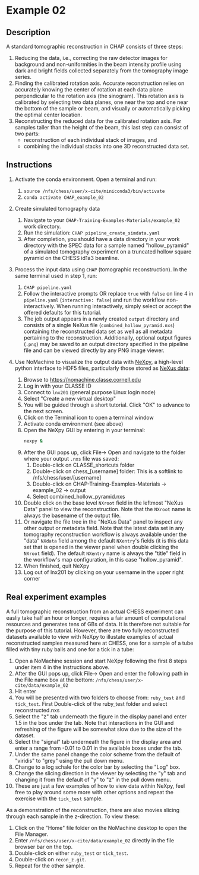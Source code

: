 # Example 02

## Description
A standard tomographic reconstruction in CHAP consists of three steps:
1. Reducing the data, i.e., correcting the raw detector images for background
and non-uniformities in the beam intensity profile using dark and bright fields
collected separately from the tomography image series.
1. Finding the calibrated rotation axis. Accurate reconstruction relies on
accurately knowing the center of rotation at each data plane perpendicular to
the rotation axis (the sinogram). This rotation axis is calibrated by selecting
two data planes, one near the top and one near the bottom of the sample or
beam, and visually or automatically picking the optimal center location.
1. Reconstructing the reduced data for the calibrated rotation axis.
For samples taller than the height of the beam, this last step can consist of
two parts:
    - reconstruction of each individual stack of images, and
    - combining the individual stacks into one 3D reconstructed data set.

## Instructions

1. Activate the conda environment. Open a terminal and run:
    1. `source /nfs/chess/user/x-cite/miniconda3/bin/activate`
    1. `conda activate CHAP_example_02`

1. Create simulated tomography data
    1. Navigate to your `CHAP-Training-Examples-Materials/example_02` work directory.
    1. Run the simulation: `CHAP pipeline_create_simdata.yaml`
    1. After completion, you should have a data directory in your work directory
with the SPEC data for a sample named "hollow_pyramid" of a simulated
tomography experiment on a truncated hollow square pyramid on the CHESS id1a3
beamline.

1. Process the input data using `CHAP` (tomographic reconstruction). In the same terminal used in step 1, run: 
    1. `CHAP pipeline.yaml`
    1. Follow the interactive prompts OR replace `true` with `false` on line 4 in
`pipeline.yaml` (`interactive: false`) and run the workflow non-interactively. When running interactively, simply select or accept the offered defaults for this tutorial.
    1. The job output appears in a newly created `output` directory and consists of a
single NeXus file (`combined_hollow_pyramid.nxs`) containing the
reconstructed data set as well as all metadata pertaining to the
reconstruction. Additionally, optional output figures (`.png`) may be saved to
an output directory specified in the pipeline file and can be viewed directly by any PNG image viewer.

1. Use NoMachine to visualize the output data with [NeXpy](https://nexpy.github.io/nexpy/), a high-level python interface to HDF5
files, particularly those stored as [NeXus data](http://www.nexusformat.org):
    1. Browse to https://nomachine.classe.cornell.edu
    1. Log in with your CLASSE ID
    1. Connect to `lnx201` (general purpose Linux login node)
    1. Select "Create a new virtual desktop"
    1. You will be guided through a short tutorial. Click "OK" to advance to the next screen.
    1. Click on the Terminal icon to open a terminal window
    1. Activate conda environment (see above)
    1. Open the NeXpy GUI by entering in your terminal:
       ```bash
       nexpy &
       ```
    1. After the GUI pops up, click File-> Open and navigate to the folder where
your output `.nxs` file was saved:
        1. Double-click on CLASSE_shortcuts folder
        1. Double-click on chess_[username] folder: This is a softlink to /nfs/chess/user/[username]
        1. Double-click on CHAP-Training-Examples-Materials -> example_02 -> output
        1. Select combined_hollow_pyramid.nxs
    1. Double click on the base level `NXroot` field in the leftmost "NeXus Data"
panel to view the reconstruction. Note that the `NXroot` name is always the
basename of the output file.
    1. Or navigate the file tree in the "NeXus Data" panel to inspect any other
output or metadata field. Note that the latest data set in any tomography
reconstruction workflow is always available under the "data" `NXdata` field
among the default `NXentry`'s fields (it is this data set that is opened in the
viewer panel when double clicking the `NXroot` field). The default `NXentry`
name is always the "title" field in the workflow's map configuration, in this
case "hollow_pyramid".
    1. When finished, quit NeXpy
    1. Log out of lnx201 by clicking on your username in the upper right corner


## Real experiment examples

A full tomographic reconstruction from an actual CHESS experiment can easliy take half an hour or longer, requires a fair amount of computational resources and generates tens of GBs of data. It is therefore not suitable for the purpose of this tutorial. However, there are two fully reconstructed datasets available to view with NeXpy to illustate examples of actual reconstructed samples measured here at CHESS, one for a sample of a tube filled with tiny ruby balls and one for a tick in a tube:

1. Open a NoMachine session and start NeXpy following the first 8 steps under item 4 in the Instructions above.
1. After the GUI pops up, click File-> Open and enter the following path in the File name box at the bottom: `/nfs/chess/user/x-cite/data/example_02`
1. Hit enter
1. You will be presented with two folders to choose from: `ruby_test` and `tick_test`. First Double-click of the ruby_test folder and select reconstructed.nxs
1. Select the "z" tab underneath the figure in the display panel and enter 1.5 in the box under the tab. Note that interactions in the GUI and refreshing of the figure will be somewhat slow due to the size of the dataset.
1. Select the "signal" tab underneath the figure in the display area and enter a range from -0.01 to 0.01 in the available boxes under the tab.
1. Under the same panel change the color scheme from the default of "viridis" to "grey" using the pull down menu.
1. Change to a log schale for the color bar by selecting the "Log" box.
1. Change the slicing direction in the viewer by selecting the "y" tab and changing it from the default of "y" to "z" in the pull down menu.
1. These are just a few examples of how to view data within NeXpy, feel free to play around some more with other options and repeat the exercise with the `tick_test` sample.

As a demonstration of the reconstruction, there are also movies slicing through each sample in the z-direction. To view these:

1. Click on the "Home" file folder on the NoMachine desktop to open the File Manager.
1. Enter `/nfs/chess/user/x-cite/data/example_02` directly in the file browser bar on the top.
1. Double-click on either `ruby_test` or `tick_test`.
1. Double-click on `recon_z.git`.
1. Repeat for the other sample.
